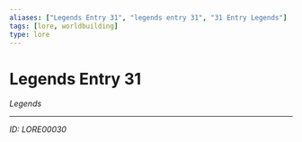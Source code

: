 ```yaml
---
aliases: ["Legends Entry 31", "legends entry 31", "31 Entry Legends"]
tags: [lore, worldbuilding]
type: lore
---
```


# Legends Entry 31

*Legends*

---
*ID: LORE00030*